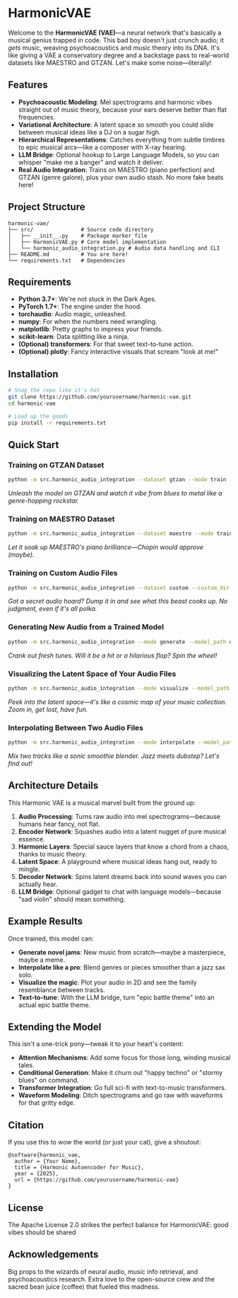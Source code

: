 # HarmonicVAE

Welcome to the **HarmonicVAE (VAE)**—a neural network that's basically a musical genius trapped in code. This bad boy doesn't just crunch audio; it *gets* music, weaving psychoacoustics and music theory into its DNA. It's like giving a VAE a conservatory degree and a backstage pass to real-world datasets like MAESTRO and GTZAN. Let's make some noise—literally!

## Features

- **Psychoacoustic Modeling**: Mel spectrograms and harmonic vibes straight out of music theory, because your ears deserve better than flat frequencies.
- **Variational Architecture**: A latent space so smooth you could slide between musical ideas like a DJ on a sugar high.
- **Hierarchical Representations**: Catches everything from subtle timbres to epic musical arcs—like a composer with X-ray hearing.
- **LLM Bridge**: Optional hookup to Large Language Models, so you can whisper "make me a banger" and watch it deliver.
- **Real Audio Integration**: Trains on MAESTRO (piano perfection) and GTZAN (genre galore), plus your own audio stash. No more fake beats here!

## Project Structure

```
harmonic-vae/
├── src/               # Source code directory
│   ├── __init__.py    # Package marker file
│   ├── HarmonicVAE.py # Core model implementation
│   └── harmonic_audio_integration.py # Audio data handling and CLI
├── README.md          # You are here!
└── requirements.txt   # Dependencies
```

## Requirements

- **Python 3.7+**: We're not stuck in the Dark Ages.
- **PyTorch 1.7+**: The engine under the hood.
- **torchaudio**: Audio magic, unleashed.
- **numpy**: For when the numbers need wrangling.
- **matplotlib**: Pretty graphs to impress your friends.
- **scikit-learn**: Data splitting like a ninja.
- **(Optional) transformers**: For that sweet text-to-tune action.
- **(Optional) plotly**: Fancy interactive visuals that scream "look at me!"

## Installation

```bash
# Snag the repo like it's hot
git clone https://github.com/yourusername/harmonic-vae.git
cd harmonic-vae

# Load up the goods
pip install -r requirements.txt
```

## Quick Start

### Training on GTZAN Dataset

```bash
python -m src.harmonic_audio_integration --dataset gtzan --mode train --epochs 50 --output_dir output/gtzan
```
*Unleash the model on GTZAN and watch it vibe from blues to metal like a genre-hopping rockstar.*

### Training on MAESTRO Dataset

```bash
python -m src.harmonic_audio_integration --dataset maestro --mode train --epochs 50 --output_dir output/maestro
```
*Let it soak up MAESTRO's piano brilliance—Chopin would approve (maybe).*

### Training on Custom Audio Files

```bash
python -m src.harmonic_audio_integration --dataset custom --custom_dir path/to/audio/files --mode train --epochs 50 --output_dir output/custom
```
*Got a secret audio hoard? Dump it in and see what this beast cooks up. No judgment, even if it's all polka.*

### Generating New Audio from a Trained Model

```bash
python -m src.harmonic_audio_integration --mode generate --model_path output/gtzan/harmonic_vae_best.pt --output_dir output/generated
```
*Crank out fresh tunes. Will it be a hit or a hilarious flop? Spin the wheel!*

### Visualizing the Latent Space of Your Audio Files

```bash
python -m src.harmonic_audio_integration --mode visualize --model_path output/gtzan/harmonic_vae_best.pt --custom_dir path/to/audio/files --output_dir output/visualizations
```
*Peek into the latent space—it's like a cosmic map of your music collection. Zoom in, get lost, have fun.*

### Interpolating Between Two Audio Files

```bash
python -m src.harmonic_audio_integration --mode interpolate --model_path output/gtzan/harmonic_vae_best.pt --audio1 path/to/audio1.wav --audio2 path/to/audio2.wav --output_dir output/interpolations
```
*Mix two tracks like a sonic smoothie blender. Jazz meets dubstep? Let's find out!*

## Architecture Details

This Harmonic VAE is a musical marvel built from the ground up:

1. **Audio Processing**: Turns raw audio into mel spectrograms—because humans hear fancy, not flat.
2. **Encoder Network**: Squashes audio into a latent nugget of pure musical essence.
3. **Harmonic Layers**: Special sauce layers that know a chord from a chaos, thanks to music theory.
4. **Latent Space**: A playground where musical ideas hang out, ready to mingle.
5. **Decoder Network**: Spins latent dreams back into sound waves you can actually hear.
6. **LLM Bridge**: Optional gadget to chat with language models—because "sad violin" should mean something.

## Example Results

Once trained, this model can:

- **Generate novel jams**: New music from scratch—maybe a masterpiece, maybe a meme.
- **Interpolate like a pro**: Blend genres or pieces smoother than a jazz sax solo.
- **Visualize the magic**: Plot your audio in 2D and see the family resemblance between tracks.
- **Text-to-tune**: With the LLM bridge, turn "epic battle theme" into an actual epic battle theme.

## Extending the Model

This isn't a one-trick pony—tweak it to your heart's content:

- **Attention Mechanisms**: Add some focus for those long, winding musical tales.
- **Conditional Generation**: Make it churn out "happy techno" or "stormy blues" on command.
- **Transformer Integration**: Go full sci-fi with text-to-music transformers.
- **Waveform Modeling**: Ditch spectrograms and go raw with waveforms for that gritty edge.

## Citation

If you use this to wow the world (or just your cat), give a shoutout:

```
@software{harmonic_vae,
  author = {Your Name},
  title = {Harmonic Autoencoder for Music},
  year = {2025},
  url = {https://github.com/yourusername/harmonic-vae}
}
```

## License

The Apache License 2.0 strikes the perfect balance for HarmonicVAE: good vibes should be shared

## Acknowledgements

Big props to the wizards of neural audio, music info retrieval, and psychoacoustics research. Extra love to the open-source crew and the sacred bean juice (coffee) that fueled this madness.
